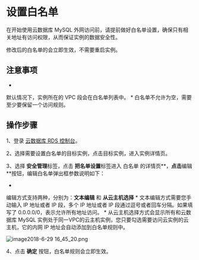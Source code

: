 # 设置白名单

在开始使用云数据库 MySQL 外网访问前，请提前做好白名单设置，确保只有相关地址有访问权限，从而保证实例的数据安全性。

修改后的白名单的会立即生效，不需要重启实例。

## 注意事项

* 
默认情况下，实例所在的 VPC 段会在白名单列表中。
* 
白名单不允许为空，需要至少要保留一个访问规则。

## 操作步骤

1、登录 [云数据库 RDS 控制台](https://rds-console.jcloud.com/database)。

2、选择需要设置白名单的目标实例，点击目标实例，进入实例详情页。

3、选择 **安全管理**标签，点击 **把名单设置**标签进入 白名单 的详情页**，**点击**编辑**按钮，编辑白名单弹出框参数说明如下：

* 
编辑方式支持两种，分别为：**文本编辑** 和 **从云主机选择**
* 
文本编辑方式需要您手动输入 IP 地址或者 IP 段，多个 IP 地址或者 IP 段通过逗号或者回车分隔。如果填写了 0.0.0.0/0，表示允许所有地址访问。
* 
从云主机选择方式会显示所有和云数据库 MySQL 实例处于同一VPC的云主机实例，您只要勾选需要访问云实例的云主机，它的内网 IP 地址会自动添加到白名单规则中。

![image2018-6-29 16_45_20.png](https://img1.jcloudcs.com/cms/151a1ac5-cc17-4f25-b49c-1cf1280a6f9820180629170519.png)

4、点击 **确定** 按钮，白名单规则会立即生效。
